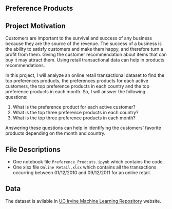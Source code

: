 ## Preference Products

## Project Motivation
Customers are important to the survival and success of any business because they are the source of the revenue. The success of a business is the ability to satisfy customers and make them happy, and therefore turn a profit from them. Giving the customer recommendation about items that can buy it may attract them. Using retail transactional data can help in products recommendations. 

In this project, I will analyze an online retail transactional dataset to find the top preferences products, the preferences products for each active customers, the top preference products in each country and the top preference products in each month. So, I will answer the following questions:

1. What is the preference product for each active customer?
2. What is the top three preference products in each country?
3. What is the top three preference products in each month?

Answering these questions can help in identifying the customers’ favorite products depending on the month and country.


## File Descriptions 
- One notebook file `Preference_Prodcuts.ipynb` which contains the code. 
- One xlsx file `Online Retail.xlsx` which contains all the transactions occurring between 01/12/2010 and 09/12/2011 for an online retail.
 
 
## Data
The dataset is avilable in [UC Irvine Machine Learning Repository](https://archive.ics.uci.edu/ml/datasets/Online+Retail) website. 
